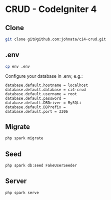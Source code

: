 # CRUD - CodeIgniter 4

## Clone

```bash
git clone git@github.com:johnata/ci4-crud.git
```

## .env

```bash
cp env .env
```

Configure your database in .env, e.g.:

```
database.default.hostname = localhost
database.default.database = ci4-crud
database.default.username = root
database.default.password =
database.default.DBDriver = MySQLi
database.default.DBPrefix =
database.default.port = 3306
```

## Migrate

```bash
php spark migrate
```

## Seed

```bash
php spark db:seed FakeUserSeeder
```

## Server

```bash
php spark serve
```
